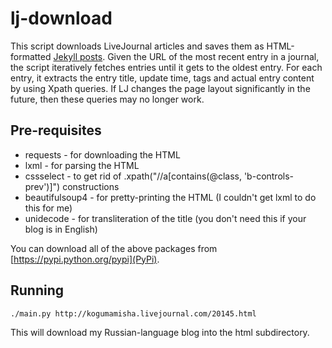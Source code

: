 lj-download
===========

This script downloads LiveJournal articles and saves them as HTML-formatted [Jekyll posts](http://jekyllrb.com/docs/posts/).
Given the URL of the most recent entry in a journal, the script iteratively fetches entries until it gets to the oldest entry.
For each entry, it extracts the entry title, update time, tags and actual entry content by using Xpath queries.
If LJ changes the page layout significantly in the future, then these queries may no longer work.

Pre-requisites
--------------

* requests - for downloading the HTML
* lxml - for parsing the HTML
* cssselect - to get rid of .xpath("//a[contains(@class, 'b-controls-prev')]") constructions
* beautifulsoup4 - for pretty-printing the HTML (I couldn't get lxml to do this for me)
* unidecode - for transliteration of the title (you don't need this if your blog is in English)

You can download all of the above packages from [https://pypi.python.org/pypi](PyPi).

Running
-------

    ./main.py http://kogumamisha.livejournal.com/20145.html

This will download my Russian-language blog into the html subdirectory.
